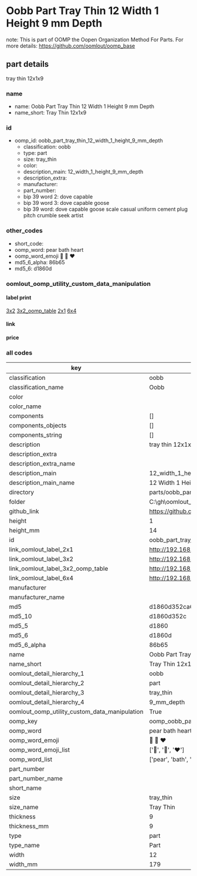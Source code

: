 # Oobb Part Tray Thin 12 Width 1 Height 9 mm Depth  

note: This is part of OOMP the Oopen Organization Method For Parts. For more details: https://github.com/oomlout/oomp_base

##  part details
  



tray thin 12x1x9



### name
* name: Oobb Part Tray Thin 12 Width 1 Height 9 mm Depth
* name_short: Tray Thin 12x1x9 
### id
* oomp_id: oobb_part_tray_thin_12_width_1_height_9_mm_depth
  * classification: oobb
  * type: part
  * size: tray_thin
  * color: 
  * description_main: 12_width_1_height_9_mm_depth
  * description_extra: 
  * manufacturer: 
  * part_number: 
  * bip 39 word 2: dove capable
  * bip 39 word 3: dove capable goose
  * bip 39 word: dove capable goose scale casual uniform cement plug pitch crumble seek artist

### other_codes
* short_code: 
* oomp_word: pear bath heart
* oomp_word_emoji :pear: :bath: :heart:
* md5_6_alpha: 86b65
* md5_6: d1860d






### oomlout_oomp_utility_custom_data_manipulation
#### label print
[3x2](http://192.168.1.245:1112/?label=oomp%2086b65)
[3x2_oomp_table](http://192.168.1.108:1112/?label=oomp%2086b65)
[2x1](http://192.168.1.242:1112/?label=oomp%2086b65)
[6x4](http://192.168.1.55:1112/?label=oomp%2086b65)    

#### link

                              

#### price







### all codes 
| key | value |  
| --- | --- |  
| classification | oobb |  
| classification_name | Oobb |  
| color |  |  
| color_name |  |  
| components | [] |  
| components_objects | [] |  
| components_string | [] |  
| description | tray thin 12x1x9 |  
| description_extra |  |  
| description_extra_name |  |  
| description_main | 12_width_1_height_9_mm_depth |  
| description_main_name | 12 Width 1 Height 9 mm Depth |  
| directory | parts/oobb_part_tray_thin_12_width_1_height_9_mm_depth |  
| folder | C:\gh\oomlout_oobb_version_4_generated_parts\things\oobb_part_tray_thin_12_width_1_height_9_mm_depth |  
| github_link | https://github.com/oomlout/oomlout_oomp_part_src/tree/main/parts/oobb_part_tray_thin_12_width_1_height_9_mm_depth |  
| height | 1 |  
| height_mm | 14 |  
| id | oobb_part_tray_thin_12_width_1_height_9_mm_depth |  
| link_oomlout_label_2x1 | http://192.168.1.242:1112/?label=oomp%2086b65 |  
| link_oomlout_label_3x2 | http://192.168.1.245:1112/?label=oomp%2086b65 |  
| link_oomlout_label_3x2_oomp_table | http://192.168.1.108:1112/?label=oomp%2086b65 |  
| link_oomlout_label_6x4 | http://192.168.1.55:1112/?label=oomp%2086b65 |  
| manufacturer |  |  
| manufacturer_name |  |  
| md5 | d1860d352ca6c4a7b591dc00c9087a0e |  
| md5_10 | d1860d352c |  
| md5_5 | d1860 |  
| md5_6 | d1860d |  
| md5_6_alpha | 86b65 |  
| name | Oobb Part Tray Thin 12 Width 1 Height 9 mm Depth |  
| name_short | Tray Thin 12x1x9  |  
| oomlout_detail_hierarchy_1 | oobb |  
| oomlout_detail_hierarchy_2 | part |  
| oomlout_detail_hierarchy_3 | tray_thin |  
| oomlout_detail_hierarchy_4 | 9_mm_depth |  
| oomlout_oomp_utility_custom_data_manipulation | True |  
| oomp_key | oomp_oobb_part_tray_thin_12_width_1_height_9_mm_depth |  
| oomp_word | pear bath heart |  
| oomp_word_emoji | :pear: :bath: :heart: |  
| oomp_word_emoji_list | [':pear:', ':bath:', ':heart:'] |  
| oomp_word_list | ['pear', 'bath', 'heart'] |  
| part_number |  |  
| part_number_name |  |  
| short_name |  |  
| size | tray_thin |  
| size_name | Tray Thin |  
| thickness | 9 |  
| thickness_mm | 9 |  
| type | part |  
| type_name | Part |  
| width | 12 |  
| width_mm | 179 |  
